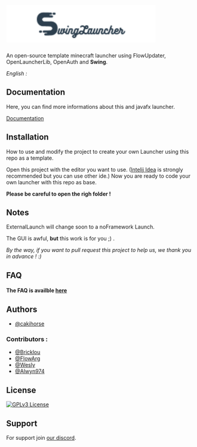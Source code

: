 
# ![[Logo](https://cakihorse.fr/wingLauncher.png)](https://github.com/Support-Launcher/SwingLauncher/blob/main/src/main/resources/logo.png?raw=true)


An open-source template minecraft launcher using FlowUpdater, OpenLauncherLib, OpenAuth and **Swing**.

*English :*

## Documentation

Here, you can find more informations about this and javafx launcher.

[Documentation](https://bricklou.github.io/launcher-tutorials)


## Installation

How to use and modify the project to create your own Launcher using this repo as a template.

Open this project with the editor you want to use. ([Intelij Idea](https://www.jetbrains.com/idea/download/download-thanks.html) is strongly recommended but you can use other ide.) Now you are ready to code your own launcher with this repo as base.

**Please be careful to open the righ folder !**


    
## Notes
ExternalLaunch will change soon to a noFramework Launch.

The GUI is awful, **but** this work is for you ;) .

*By the way, if you want to pull request this project to help us, we thank you in advance ! :)*
## FAQ

#### The FAQ is availble [here](https://bricklou.github.io/launcher-tutorials/faq)


## Authors

- [@cakihorse](https://www.github.com/cakihorse)

### Contributors :

- [@Bricklou](https://www.github.com/bricklou)
- [@FlowArg](https://www.github.com/FlowArg)
- [@Wesly](https://www.github.com/WelsyMC)
- [@Alwyn974](https://github.com/alwyn974)


## License
[![GPLv3 License](https://img.shields.io/badge/License-GPL%20v3-yellow.svg)](https://opensource.org/licenses/)



## Support

For support join [our discord](https://discord.gg/b9DZbEcX3h).

